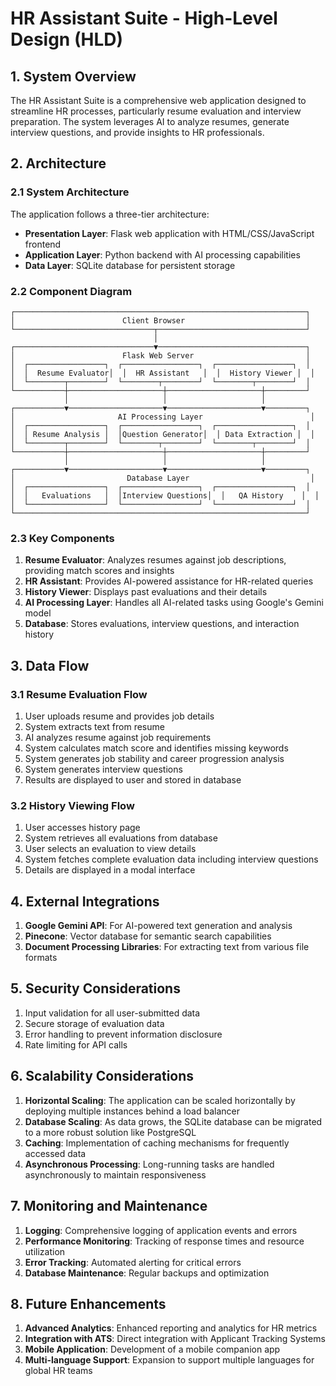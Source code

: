 # HR Assistant Suite - High-Level Design (HLD)

## 1. System Overview

The HR Assistant Suite is a comprehensive web application designed to streamline HR processes, particularly resume evaluation and interview preparation. The system leverages AI to analyze resumes, generate interview questions, and provide insights to HR professionals.

## 2. Architecture

### 2.1 System Architecture

The application follows a three-tier architecture:
- **Presentation Layer**: Flask web application with HTML/CSS/JavaScript frontend
- **Application Layer**: Python backend with AI processing capabilities
- **Data Layer**: SQLite database for persistent storage

### 2.2 Component Diagram

```
┌─────────────────────────────────────────────────────────────────┐
│                        Client Browser                           │
└───────────────────────────────┬─────────────────────────────────┘
                                │
┌───────────────────────────────▼─────────────────────────────────┐
│                        Flask Web Server                         │
│  ┌─────────────────┐  ┌─────────────────┐  ┌─────────────────┐  │
│  │  Resume Evaluator│  │  HR Assistant   │  │  History Viewer │  │
│  └────────┬────────┘  └────────┬────────┘  └────────┬────────┘  │
└───────────┼─────────────────────┼─────────────────────┼─────────┘
            │                     │                     │
┌───────────▼─────────────────────▼─────────────────────▼─────────┐
│                       AI Processing Layer                        │
│  ┌─────────────────┐  ┌─────────────────┐  ┌─────────────────┐  │
│  │ Resume Analysis │  │Question Generator│  │ Data Extraction │  │
│  └────────┬────────┘  └────────┬────────┘  └────────┬────────┘  │
└───────────┼─────────────────────┼─────────────────────┼─────────┘
            │                     │                     │
┌───────────▼─────────────────────▼─────────────────────▼─────────┐
│                         Database Layer                           │
│  ┌─────────────────┐  ┌─────────────────┐  ┌─────────────────┐  │
│  │   Evaluations   │  │Interview Questions│  │   QA History    │  │
│  └─────────────────┘  └─────────────────┘  └─────────────────┘  │
└─────────────────────────────────────────────────────────────────┘
```

### 2.3 Key Components

1. **Resume Evaluator**: Analyzes resumes against job descriptions, providing match scores and insights
2. **HR Assistant**: Provides AI-powered assistance for HR-related queries
3. **History Viewer**: Displays past evaluations and their details
4. **AI Processing Layer**: Handles all AI-related tasks using Google's Gemini model
5. **Database**: Stores evaluations, interview questions, and interaction history

## 3. Data Flow

### 3.1 Resume Evaluation Flow

1. User uploads resume and provides job details
2. System extracts text from resume
3. AI analyzes resume against job requirements
4. System calculates match score and identifies missing keywords
5. System generates job stability and career progression analysis
6. System generates interview questions
7. Results are displayed to user and stored in database

### 3.2 History Viewing Flow

1. User accesses history page
2. System retrieves all evaluations from database
3. User selects an evaluation to view details
4. System fetches complete evaluation data including interview questions
5. Details are displayed in a modal interface

## 4. External Integrations

1. **Google Gemini API**: For AI-powered text generation and analysis
2. **Pinecone**: Vector database for semantic search capabilities
3. **Document Processing Libraries**: For extracting text from various file formats

## 5. Security Considerations

1. Input validation for all user-submitted data
2. Secure storage of evaluation data
3. Error handling to prevent information disclosure
4. Rate limiting for API calls

## 6. Scalability Considerations

1. **Horizontal Scaling**: The application can be scaled horizontally by deploying multiple instances behind a load balancer
2. **Database Scaling**: As data grows, the SQLite database can be migrated to a more robust solution like PostgreSQL
3. **Caching**: Implementation of caching mechanisms for frequently accessed data
4. **Asynchronous Processing**: Long-running tasks are handled asynchronously to maintain responsiveness

## 7. Monitoring and Maintenance

1. **Logging**: Comprehensive logging of application events and errors
2. **Performance Monitoring**: Tracking of response times and resource utilization
3. **Error Tracking**: Automated alerting for critical errors
4. **Database Maintenance**: Regular backups and optimization

## 8. Future Enhancements

1. **Advanced Analytics**: Enhanced reporting and analytics for HR metrics
2. **Integration with ATS**: Direct integration with Applicant Tracking Systems
3. **Mobile Application**: Development of a mobile companion app
4. **Multi-language Support**: Expansion to support multiple languages for global HR teams 